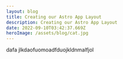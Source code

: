 ```yaml
---
layout: blog
title: Creating our Astro App Layout
description: Creating our Astro App Layout
date: 2022-09-10T03:42:37.669Z
heroImage: /assets/blog/cat.jpg
---
```

dafa jlkdaofuomoadfduojkldnmalfjol